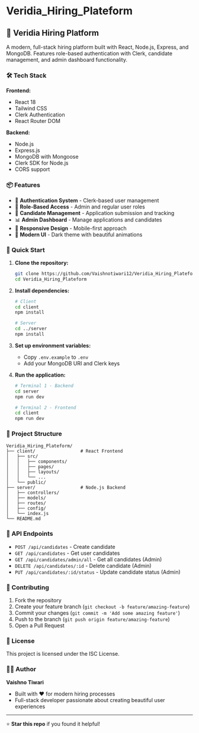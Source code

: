 # Veridia_Hiring_Plateform

## 🚀 Veridia Hiring Platform

A modern, full-stack hiring platform built with React, Node.js, Express, and MongoDB. Features role-based authentication with Clerk, candidate management, and admin dashboard functionality.

### 🛠️ Tech Stack

**Frontend:**
- React 18
- Tailwind CSS
- Clerk Authentication
- React Router DOM

**Backend:**
- Node.js
- Express.js
- MongoDB with Mongoose
- Clerk SDK for Node.js
- CORS support

### 📦 Features

- 🔐 **Authentication System** - Clerk-based user management
- 👥 **Role-Based Access** - Admin and regular user roles
- 📝 **Candidate Management** - Application submission and tracking
- 📊 **Admin Dashboard** - Manage applications and candidates
- 📱 **Responsive Design** - Mobile-first approach
- 🎨 **Modern UI** - Dark theme with beautiful animations

### 🚀 Quick Start

1. **Clone the repository:**
   ```bash
   git clone https://github.com/Vaishnotiwari12/Veridia_Hiring_Plateform.git
   cd Veridia_Hiring_Plateform
   ```

2. **Install dependencies:**
   ```bash
   # Client
   cd client
   npm install

   # Server
   cd ../server
   npm install
   ```

3. **Set up environment variables:**
   - Copy `.env.example` to `.env`
   - Add your MongoDB URI and Clerk keys

4. **Run the application:**
   ```bash
   # Terminal 1 - Backend
   cd server
   npm run dev

   # Terminal 2 - Frontend
   cd client
   npm run dev
   ```

### 📁 Project Structure

```
Veridia_Hiring_Plateform/
├── client/                 # React Frontend
│   ├── src/
│   │   ├── components/
│   │   ├── pages/
│   │   ├── layouts/
│   │   └── ...
│   └── public/
├── server/                 # Node.js Backend
│   ├── controllers/
│   ├── models/
│   ├── routes/
│   ├── config/
│   └── index.js
└── README.md
```

### 🎯 API Endpoints

- `POST /api/candidates` - Create candidate
- `GET /api/candidates` - Get user candidates
- `GET /api/candidates/admin/all` - Get all candidates (Admin)
- `DELETE /api/candidates/:id` - Delete candidate (Admin)
- `PUT /api/candidates/:id/status` - Update candidate status (Admin)

### 👥 Contributing

1. Fork the repository
2. Create your feature branch (`git checkout -b feature/amazing-feature`)
3. Commit your changes (`git commit -m 'Add some amazing feature'`)
4. Push to the branch (`git push origin feature/amazing-feature`)
5. Open a Pull Request

### 📄 License

This project is licensed under the ISC License.

### 👨‍💻 Author

**Vaishno Tiwari**
- Built with ❤️ for modern hiring processes
- Full-stack developer passionate about creating beautiful user experiences

---

⭐ **Star this repo** if you found it helpful!
